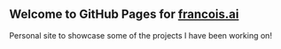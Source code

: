 ## Welcome to GitHub Pages for [francois.ai](https://francois.ai)

Personal site to showcase some of the projects I have been working on!
